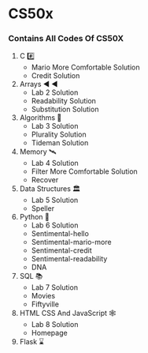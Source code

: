 # CS50x 
### Contains All Codes Of CS50X 
1. C #️⃣
   - Mario More Comfortable Solution
   - Credit Solution
2. Arrays ◀️ ◀️
   - Lab 2 Solution
   - Readability Solution
   - Substitution Solution
3. Algorithms 🤖
   - Lab 3 Solution
   - Plurality Solution
   - Tideman Solution
4. Memory 🛰️
   - Lab 4 Solution
   - Filter More Comfortable Solution
   - Recover 
5. Data Structures 🏛️
   - Lab 5 Solution
   - Speller
6. Python 🐍
   - Lab 6 Solution
   - Sentimental-hello
   - Sentimental-mario-more
   - Sentimental-credit
   - Sentimental-readability
   - DNA
7. SQL 📚
   - Lab 7 Solution
   - Movies
   - Fiftyville
8. HTML CSS And JavaScript 🕸️
   - Lab 8 Solution
   - Homepage
9. Flask :hourglass:

